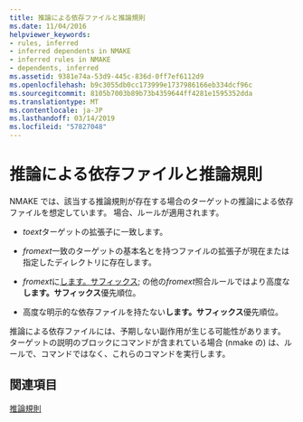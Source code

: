 ```yaml
---
title: 推論による依存ファイルと推論規則
ms.date: 11/04/2016
helpviewer_keywords:
- rules, inferred
- inferred dependents in NMAKE
- inferred rules in NMAKE
- dependents, inferred
ms.assetid: 9381e74a-53d9-445c-836d-0ff7ef6112d9
ms.openlocfilehash: b9c3055db0cc173999e1737986166eb334dcf96c
ms.sourcegitcommit: 8105b7003b89b73b4359644ff4281e1595352dda
ms.translationtype: MT
ms.contentlocale: ja-JP
ms.lasthandoff: 03/14/2019
ms.locfileid: "57827048"
---
```

# <a name="inferred-dependents-and-rules"></a>推論による依存ファイルと推論規則

NMAKE では、該当する推論規則が存在する場合のターゲットの推論による依存ファイルを想定しています。 場合、ルールが適用されます。

- *toext*ターゲットの拡張子に一致します。

- *fromext*一致のターゲットの基本名とを持つファイルの拡張子が現在または指定したディレクトリに存在します。

- *fromext*に[します。サフィックス](dot-directives.md); の他の*fromext*照合ルールではより高度な**します。サフィックス**優先順位。

- 高度な明示的な依存ファイルを持たない**します。サフィックス**優先順位。

推論による依存ファイルには、予期しない副作用が生じる可能性があります。 ターゲットの説明のブロックにコマンドが含まれている場合 (nmake の) は、ルールで、コマンドではなく、これらのコマンドを実行します。

## <a name="see-also"></a>関連項目

[推論規則](inference-rules.md)
